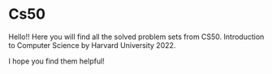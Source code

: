 # Cs50

Hello!! Here you will find all the solved problem sets from CS50. Introduction to Computer Science by Harvard University 2022. 

I hope you find them helpful!
